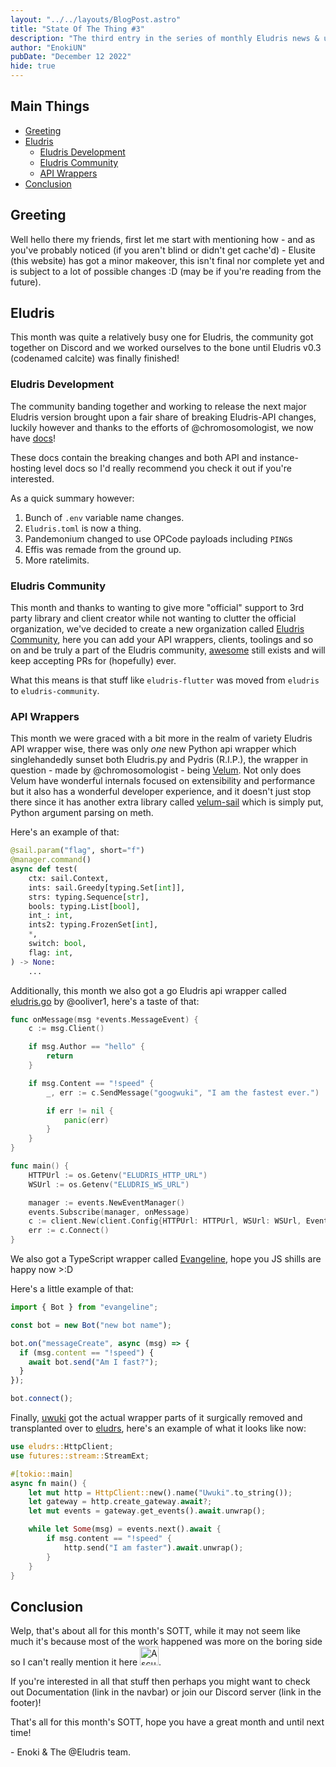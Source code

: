 ```yaml
---
layout: "../../layouts/BlogPost.astro"
title: "State Of The Thing #3"
description: "The third entry in the series of monthly Eludris news & updates."
author: "EnokiUN"
pubDate: "December 12 2022"
hide: true
---
```


## Main Things

- [Greeting](#greeting)
- [Eludris](#eludris)
  - [Eludris Development](#eludris-development)
  - [Eludris Community](#eludris-community)
  - [API Wrappers](#api-wrappers)
- [Conclusion](#conclusion)

## Greeting

Well hello there my friends, first let me start with mentioning how - and as you've probably noticed (if you aren't blind or
didn't get cache'd) - Elusite (this website) has got a minor makeover, this isn't final nor complete yet and is subject to a
lot of possible changes :D (may be if you're reading from the future).

## Eludris

This month was quite a relatively busy one for Eludris, the community got together on Discord and we worked ourselves to the
bone until Eludris v0.3 (codenamed calcite) was finally finished!

### Eludris Development

The community banding together and working to release the next major Eludris version brought upon a fair share of breaking
Eludris-API changes, luckily however and thanks to the efforts of @chromosomologist, we now have
[docs](https://eludris.github.io/docs)!

These docs contain the breaking changes and both API and instance-hosting level docs so I'd really recommend you check it out
if you're interested.

As a quick summary however:

1. Bunch of `.env` variable name changes.
2. `Eludris.toml` is now a thing.
3. Pandemonium changed to use OPCode payloads including `PING`s
4. Effis was remade from the ground up.
5. More ratelimits.

### Eludris Community

This month and thanks to wanting to give more "official" support to 3rd party library and client creator while not wanting to
clutter the official organization, we've decided to create a new organization called
[Eludris Community](https://github.com/eludris-community), here you can add your API wrappers, clients, toolings and so on and
be truly a part of the Eludris community, [awesome](https://github.com/eludris/awesome) still exists and will keep accepting
PRs for (hopefully) ever.

What this means is that stuff like `eludris-flutter` was moved from `eludris` to `eludris-community`.

### API Wrappers

This month we were graced with a bit more in the realm of variety Eludris API wrapper wise, there was only _one_ new Python api
wrapper which singlehandedly sunset both Eludris.py and Pydris (R.I.P.), the wrapper in question - made by @chromosomologist -
being [Velum](https://github.com/eludris-community/velum). Not only does Velum have wonderful internals focused on
extensibility and performance but it also has a wonderful developer experience, and it doesn't just stop there since it has
another extra library called [velum-sail](https://github.com/eludris-community/velum-sail) which is simply put, Python
argument parsing on meth.

Here's an example of that:

```py
@sail.param("flag", short="f")
@manager.command()
async def test(
    ctx: sail.Context,
    ints: sail.Greedy[typing.Set[int]],
    strs: typing.Sequence[str],
    bools: typing.List[bool],
    int_: int,
    ints2: typing.FrozenSet[int],
    *,
    switch: bool,
    flag: int,
) -> None:
    ...
```

Additionally, this month we also got a go Eludris api wrapper called
[eludris.go](https://github.com/eludris-community/eludris.go) by @ooliver1, here's a taste of that:

```go
func onMessage(msg *events.MessageEvent) {
	c := msg.Client()

	if msg.Author == "hello" {
		return
	}

    if msg.Content == "!speed" {
		_, err := c.SendMessage("googwuki", "I am the fastest ever.")

		if err != nil {
			panic(err)
		}
    }
}

func main() {
	HTTPUrl := os.Getenv("ELUDRIS_HTTP_URL")
	WSUrl := os.Getenv("ELUDRIS_WS_URL")

	manager := events.NewEventManager()
	events.Subscribe(manager, onMessage)
	c := client.New(client.Config{HTTPUrl: HTTPUrl, WSUrl: WSUrl, EventManager: manager})
	err := c.Connect()
}
```

We also got a TypeScript wrapper called [Evangeline](https://github.com/toolifelesstocode/evangeline), hope you JS shills are
happy now >:D

Here's a little example of that:

```ts
import { Bot } from "evangeline";

const bot = new Bot("new bot name");

bot.on("messageCreate", async (msg) => {
  if (msg.content == "!speed") {
    await bot.send("Am I fast?");
  }
});

bot.connect();
```

Finally, [uwuki](https://github.com/enokiun/uwuki) got the actual wrapper parts of it surgically removed and transplanted over
to [eludrs](https://github.com/eludris-community/eludrs), here's an example of what it looks like now:

```rs
use eludrs::HttpClient;
use futures::stream::StreamExt;

#[tokio::main]
async fn main() {
    let mut http = HttpClient::new().name("Uwuki".to_string());
    let gateway = http.create_gateway.await?;
    let mut events = gateway.get_events().await.unwrap();

    while let Some(msg) = events.next().await {
        if msg.content == "!speed" {
            http.send("I am faster").await.unwrap();
        }
    }
}
```

## Conclusion

Welp, that's about all for this month's SOTT, while it may not seem like much it's because most of the work happened was more
on the boring side so I can't really mention it here <img alt="A scuffed crying emoji" src="https://cdn.discordapp.com/emojis/980418824975319040.webp?size=96&quality=lossless" width="30em">.

If you're interested in all that stuff then perhaps you might want to check out Documentation (link in the navbar) or join our
Discord server (link in the footer)!

That's all for this month's SOTT, hope you have a great month and until next time!

\- Enoki & The @Eludris team.
